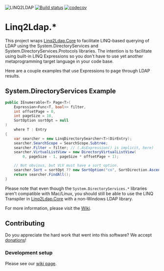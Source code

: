![LINQ2LDAP][banner]
[![Build status][appveyorimg]][appveyorlink]
[![codecov][codecovimg]][codecovlink]

# Linq2Ldap.*

This project wraps [Linq2Ldap.Core][core] to facilitate LINQ-based querying of LDAP using the System.DirectoryServices
and System.DirectoryServices.Protocols libraries. The intention is to facilitate using built-in LINQ Expressions so you
don't have to use yet another metaprogramming target language in your code base.

Here are a couple examples that use Expressions to page through LDAP results.

## System.DirectoryServices Example

```c#
public IEnumerable<T> Page<T>(
    Expression<Func<T, bool>> filter,
    int offsetPage = 0,
    int pageSize = 10,
    SortOption sortOpt = null
)
    where T : Entry
{
    var searcher = new LinqDirectorySearcher<T>(DirEntry);
    searcher.SearchScope = SearchScope.Subtree;
    searcher.Filter = filter; // (.AsExpression() is implicit, here)
    searcher.VirtualListView = new DirectoryVirtualListView(
        0, pageSize - 1, pageSize * offsetPage + 1);

    // Not obvious, but VLV must have a sort option.
    searcher.Sort = sortOpt ?? new SortOption("cn", SortDirection.Ascending);
    return searcher.FindAll();
}
```

Please note that even though the `System.DirectoryServices.*` libraries aren't compatible with Mac/Linux,
you should still be able to use the LINQ Transpiler in [Linq2Ldap.Core][core] with a non-Windows LDAP library.

For more information, please visit the [Wiki](https://github.com/cdibbs/linq2ldap/wiki).

## Contributing

Do you appreciate the hard work that went into this software? We accept [donations]!

### Development setup

Please see our [wiki page][wiki-dev].

[banner]: https://github.com/cdibbs/linq2ldap/blob/master/resources/header.svg "The only way to discover the limits of the possible is to go beyond them into the impossible. - Arthur C. Clarke"
[1]: https://github.com/cdibbs/linq2ldap/blob/master/Linq2Ldap/Specification.cs#L42
[appveyorimg]: https://ci.appveyor.com/api/projects/status/i8u7bshsqw63wj7e?svg=true
[appveyorlink]: https://ci.appveyor.com/project/cdibbs/linq2ldap
[codecovimg]: https://codecov.io/gh/cdibbs/linq2ldap/branch/master/graph/badge.svg
[codecovlink]: https://codecov.io/gh/cdibbs/linq2ldap
[core]: https://github.com/cdibbs/linq2ldap.core
[wiki-dev]: https://github.com/cdibbs/linq2ldap/wiki/Development-Setup
[donations]: https://cdibbs.github.io/foss-giving
